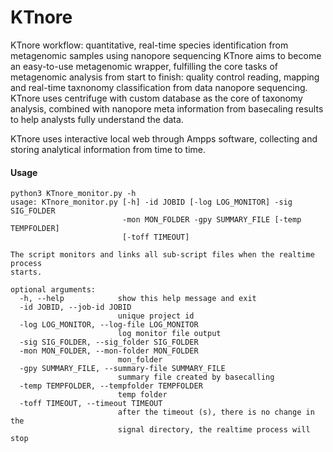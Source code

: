 # KTnore
KTnore workflow: quantitative, real-time species identification from metagenomic samples using nanopore sequencing
KTnore aims to become an easy-to-use metagenomic wrapper, fulfilling the core tasks of metagenomic analysis from start to finish: quality control reading, mapping and real-time taxnonomy classification from data nanopore sequencing. KTnore uses centrifuge with custom database as the core of taxonomy analysis, combined with nanopore meta information from basecaling results to help analysts fully understand the data.

KTnore uses interactive local web through Ampps software, collecting and storing analytical information from time to time.
#### Usage
```
python3 KTnore_monitor.py -h
usage: KTnore_monitor.py [-h] -id JOBID [-log LOG_MONITOR] -sig SIG_FOLDER
                         -mon MON_FOLDER -gpy SUMMARY_FILE [-temp TEMPFOLDER]
                         [-toff TIMEOUT]

The script monitors and links all sub-script files when the realtime process
starts.

optional arguments:
  -h, --help            show this help message and exit
  -id JOBID, --job-id JOBID
                        unique project id
  -log LOG_MONITOR, --log-file LOG_MONITOR
                        log monitor file output
  -sig SIG_FOLDER, --sig_folder SIG_FOLDER
  -mon MON_FOLDER, --mon-folder MON_FOLDER
                        mon_folder
  -gpy SUMMARY_FILE, --summary-file SUMMARY_FILE
                        summary file created by basecalling
  -temp TEMPFOLDER, --tempfolder TEMPFOLDER
                        temp folder
  -toff TIMEOUT, --timeout TIMEOUT
                        after the timeout (s), there is no change in the
                        signal directory, the realtime process will stop
```
